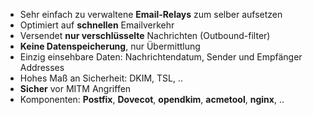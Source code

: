 - Sehr einfach zu verwaltene **Email-Relays** zum selber aufsetzen
- Optimiert auf **schnellen** Emailverkehr
- Versendet **nur verschlüsselte** Nachrichten (Outbound-filter)
- **Keine Datenspeicherung**, nur Übermittlung
- Einzig einsehbare Daten: Nachrichtendatum, Sender und Empfänger Addresses
- Hohes Maß an Sicherheit: DKIM, TSL, ..
- **Sicher** vor MITM Angriffen
- Komponenten: **Postfix**, **Dovecot**, **opendkim**, **acmetool**, **nginx**, ..
